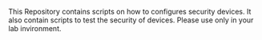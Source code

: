 This Repository contains scripts on how to configures security devices.
It also contain scripts to test the security of devices.
Please use only in your lab invironment.
